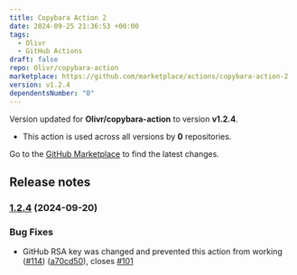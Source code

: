 ```yaml
---
title: Copybara Action 2
date: 2024-09-25 21:36:53 +00:00
tags:
  - Olivr
  - GitHub Actions
draft: false
repo: Olivr/copybara-action
marketplace: https://github.com/marketplace/actions/copybara-action-2
version: v1.2.4
dependentsNumber: "0"
---
```



Version updated for **Olivr/copybara-action** to version **v1.2.4**.
- This action is used across all versions by **0** repositories.

Go to the [GitHub Marketplace](https://github.com/marketplace/actions/copybara-action-2) to find the latest changes.

## Release notes

### [1.2.4](https://github.com/olivr/copybara-action/compare/v1.2.3...v1.2.4) (2024-09-20)


### Bug Fixes

* GitHub RSA key was changed and prevented this action from working ([#114](https://github.com/olivr/copybara-action/issues/114)) ([a70cd50](https://github.com/olivr/copybara-action/commit/a70cd50734a79a6c432829e9afc48b91d6d7040b)), closes [#101](https://github.com/olivr/copybara-action/issues/101)


